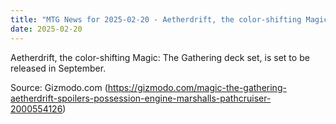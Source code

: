 ```yaml
---
title: "MTG News for 2025-02-20 - Aetherdrift, the color-shifting Magic: The Gatheri..."
date: 2025-02-20
---
```


Aetherdrift, the color-shifting Magic: The Gathering deck set, is set to be released in September.

Source: Gizmodo.com (https://gizmodo.com/magic-the-gathering-aetherdrift-spoilers-possession-engine-marshalls-pathcruiser-2000554126)
